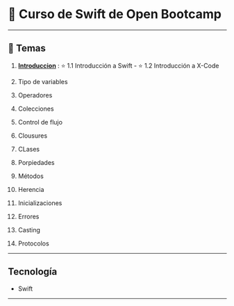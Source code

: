 # :star2: Curso de Swift de Open Bootcamp

---

## :book: Temas

1. [**Introduccion**](https://github.com/eugenia1984/swift/tree/main/curso_de_swift_open_bootcamp/01_introduccion) : ⭐ 1.1 Introducción a Swift - ⭐ 1.2 Introducción a X-Code

2. Tipo  de variables

3. Operadores

4. Colecciones

5. Control de flujo

6. Clousures

7. CLases

8. Porpiedades

9. Métodos

10. Herencia

11. Inicializaciones

12. Errores

13. Casting

14. Protocolos

---

## Tecnología

- Swift

---
